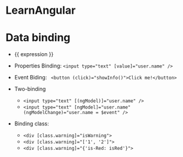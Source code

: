 # LearnAngular

# Data binding

- {{ expression }}
- Properties Binding: `` <input type="text" [value]="user.name" /> ``
- Event Biding: ``  <button (click)="showInfo()">Click me!</button> ``
- Two-binding
    - `` <input type="text" [(ngModel)]="user.name" /> ``
    - `` <input type="text" [ngModel]="user.name" (ngModelChange)="user.name = $event" /> ``

- Binding class: 
    - `` <div [class.warning]="isWarning"> ``
    - `` <div [class.warning]="['1', '2']"> ``
    - `` <div [class.warning]="{'is-Red: isRed'}"> ``    